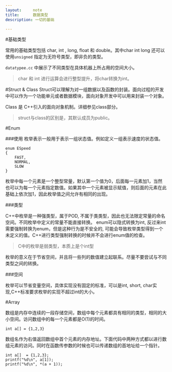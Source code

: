 ```yaml
---
layout:     note
title:      数据类型
description: 一切的基础

---
```



#基础类型

常用的基础类型包括 char, int , long, float 和 double。其中char int long 还可以使用`unsigned` 指定为无符号类型，即非负的类型。

`datatypee.cc` 中展示了不同类型在具体机器上所占用的空间大小。

> char 和 int 进行运算会进行整型提升，将char转换为int。



#Struct & Class
Struct可以理解为对一组数据以及函数的封装。面向过程的开发中可以作为一个功能单元或者数据模块，面向对象开发中可以用来封装一个对象。

Class 是 C++引入的面向对象机制。详细参见class部分。

> struct与class的区别是，其默认成员为public。




#Enum

###使用
枚举表示一般用于表示一组状态值。例如定义一组表示速度的状态值。

    enum ESpeed
    {
        FAST,
        NORMAL,
        SLOW
    }

枚举中每一个元素是一个整型常量，默认第一个值为0，后面每一元素加1，当然也可以为每一个元素指定数值。如果其中一个元素被显示赋值，则后面的元素在此基础上依次加1，因此枚举值之间允许有相同的出现。

###类型

C++中枚举是一种强类型，属于POD, 不属于类类型，因此也无法限定常量的命名空间。不同枚举中定义的常量不能直接转换。
enum可以隐式转换为int, 反过来int需要强制转换为enum，但是这种行为是不安全的, 可能会导致枚举类型得到一个未定义的值。C++进行类型强制转换的时候并不会进行enum值的检查。

> C中的枚举是弱类型，本质上是个int型

枚举的意义在于节省空间，并且将一些列的数值建立起联系。尽量不要尝试与不同类型之间的转换。

###空间

枚举可以节省变量空间，具体实现没有固定的标准，可以是int, short, char实现,C++标准要求枚举的实现不超过int的大小。







#Array

数组是内存中连续的一段存储空间，数组中每个元素都具有相同的类型，相同的大小空间。访问数组中的每一个元素都是O(1)的时间。

    int a[] = {1,2,3}

数组名作为右值返回数组中首个元素的内存地址。下面代码中两种方式都以进行数组元素的访问。同时在函数传参数的时候也可以传递数组的首地址给一个指针。

    int a[]  = {1,2,3};
    printf("%d\n", a[1]);
    printf("%d\n", *(a + 1));

